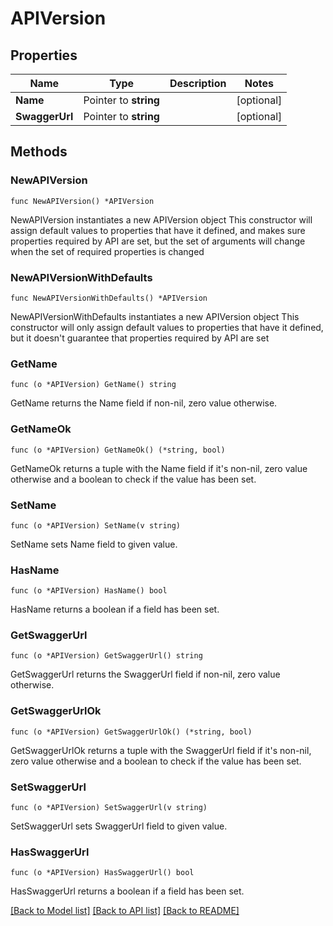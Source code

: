 # APIVersion

## Properties

Name | Type | Description | Notes
------------ | ------------- | ------------- | -------------
**Name** | Pointer to **string** |  | [optional] 
**SwaggerUrl** | Pointer to **string** |  | [optional] 

## Methods

### NewAPIVersion

`func NewAPIVersion() *APIVersion`

NewAPIVersion instantiates a new APIVersion object
This constructor will assign default values to properties that have it defined,
and makes sure properties required by API are set, but the set of arguments
will change when the set of required properties is changed

### NewAPIVersionWithDefaults

`func NewAPIVersionWithDefaults() *APIVersion`

NewAPIVersionWithDefaults instantiates a new APIVersion object
This constructor will only assign default values to properties that have it defined,
but it doesn't guarantee that properties required by API are set

### GetName

`func (o *APIVersion) GetName() string`

GetName returns the Name field if non-nil, zero value otherwise.

### GetNameOk

`func (o *APIVersion) GetNameOk() (*string, bool)`

GetNameOk returns a tuple with the Name field if it's non-nil, zero value otherwise
and a boolean to check if the value has been set.

### SetName

`func (o *APIVersion) SetName(v string)`

SetName sets Name field to given value.

### HasName

`func (o *APIVersion) HasName() bool`

HasName returns a boolean if a field has been set.

### GetSwaggerUrl

`func (o *APIVersion) GetSwaggerUrl() string`

GetSwaggerUrl returns the SwaggerUrl field if non-nil, zero value otherwise.

### GetSwaggerUrlOk

`func (o *APIVersion) GetSwaggerUrlOk() (*string, bool)`

GetSwaggerUrlOk returns a tuple with the SwaggerUrl field if it's non-nil, zero value otherwise
and a boolean to check if the value has been set.

### SetSwaggerUrl

`func (o *APIVersion) SetSwaggerUrl(v string)`

SetSwaggerUrl sets SwaggerUrl field to given value.

### HasSwaggerUrl

`func (o *APIVersion) HasSwaggerUrl() bool`

HasSwaggerUrl returns a boolean if a field has been set.


[[Back to Model list]](../README.md#documentation-for-models) [[Back to API list]](../README.md#documentation-for-api-endpoints) [[Back to README]](../README.md)


